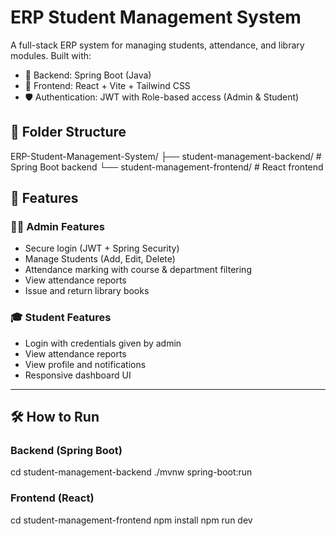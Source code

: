 # ERP Student Management System

A full-stack ERP system for managing students, attendance, and library modules. Built with:

- 🧠 Backend: Spring Boot (Java)
- 🎨 Frontend: React + Vite + Tailwind CSS
- 🛡️ Authentication: JWT with Role-based access (Admin & Student)

## 📁 Folder Structure

ERP-Student-Management-System/
├── student-management-backend/ # Spring Boot backend
└── student-management-frontend/ # React frontend

## 🚀 Features

### 👨‍🏫 Admin Features
- Secure login (JWT + Spring Security)
- Manage Students (Add, Edit, Delete)
- Attendance marking with course & department filtering
- View attendance reports
- Issue and return library books

### 🎓 Student Features
- Login with credentials given by admin
- View attendance reports
- View profile and notifications
- Responsive dashboard UI

---

## 🛠️ How to Run

### Backend (Spring Boot)
cd student-management-backend
./mvnw spring-boot:run

### Frontend (React)
cd student-management-frontend
npm install
npm run dev

